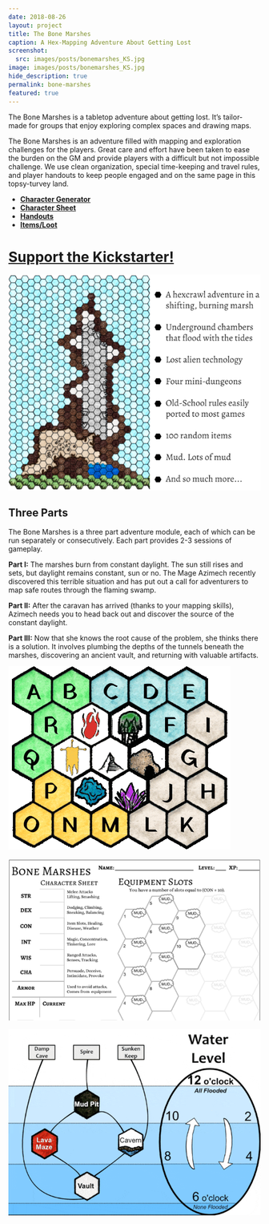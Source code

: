 ```yaml
---
date: 2018-08-26
layout: project
title: The Bone Marshes
caption: A Hex-Mapping Adventure About Getting Lost
screenshot:
  src: images/posts/bonemarshes_KS.jpg
image: images/posts/bonemarshes_KS.jpg
hide_description: true
permalink: bone-marshes
featured: true
---
```


The Bone Marshes is a tabletop adventure about getting lost. It’s tailor-made for groups that enjoy exploring complex spaces and drawing maps. 

The Bone Marshes is an adventure filled with mapping and exploration challenges for the players. Great care and effort have been taken to ease the burden on the GM and provide players with a difficult but not impossible challenge. We use clean organization, special time-keeping and travel rules, and player handouts to keep people engaged and on the same page in this topsy-turvey land.

- [**Character Generator**]({{site.url}}/bmchargen)
- [**Character Sheet**]({{site.url}}/files/BoneMarshes_characterSheet.pdf)
- [**Handouts**]({{site.url}}/files/BoneMarshes_handouts.pdf)
- [**Items/Loot**]({{site.url}}/files/BoneMarshes_LostThings.pdf)

# [**Support the Kickstarter!**](https://www.kickstarter.com/projects/464972563/the-bone-marshes-a-hex-mapping-adventure-about-get/description)

![spirequotes.png](/images/posts/SpireQuote.png)

## Three Parts

The Bone Marshes is a three part adventure module, each of which can be run separately or consecutively. Each part provides 2-3 sessions of gameplay.

**Part I:** The marshes burn from constant daylight. The sun still rises and sets, but daylight remains constant, sun or no. The Mage Azimech recently discovered this terrible situation and has put out a call for adventurers to map safe routes through the flaming swamp. 

**Part II:** After the caravan has arrived (thanks to your mapping skills), Azimech needs you to head back out and discover the source of the constant daylight.

**Part III:** Now that she knows the root cause of the problem, she thinks there is a solution. It involves plumbing the depths of the tunnels beneath the marshes, discovering an ancient vault, and returning with valuable artifacts.

![marshes-above.gif](/images/posts/marshes-above.gif)

![marshes-sheet.png](/images/posts/marshes-sheet.png)

![marshes-flooding.gif](/images/posts/marshes-flooding.gif)
